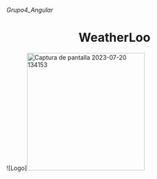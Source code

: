 <em>Grupo4_Angular</em>

<h1 align="center"> WeatherLoo </h1>


![Logo]<img  width="274" alt="Captura de pantalla 2023-07-20 134153" src="https://github.com/caroldmg/Grupo4_Angular/assets/80829907/e6bd2d9e-4d18-41d9-b308-f36a37680627">
